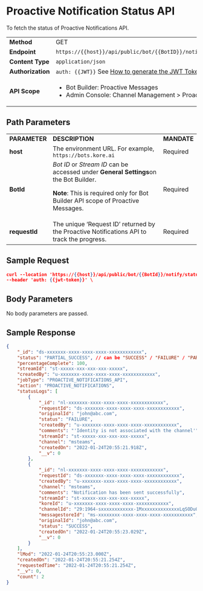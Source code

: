 # Proactive Notification Status API

To fetch the status of Proactive Notifications API.

<table>
  <tr>
   <td><strong>Method</strong>
   </td>
   <td>GET
   </td>
  </tr>
  <tr>
   <td><strong>Endpoint</strong>
   </td>
   <td><code>https://{{host}}/api/public/bot/{{BotID}}/notify/status/{{requestId}}</code>
   </td>
  </tr>
  <tr>
   <td><strong>Content Type</strong>
   </td>
   <td><code>application/json</code>
   </td>
  </tr>
  <tr>
   <td><strong>Authorization</strong>
   </td>
   <td><code>auth: {{JWT}}</code>
   See <a href="../api-introduction/#generating-the-jwt-token">How to generate the JWT Token</a>.
   </td>
  </tr>
  <tr>
   <td><strong>API Scope</strong>
   </td>
   <td>
<ul>

<li>Bot Builder: Proactive Messages

<li>Admin Console: Channel Management > Proactive Messages
</li>
</ul>
   </td>
  </tr>
</table>

## Path Parameters

<table>
  <tr>
   <td><strong>PARAMETER</strong>
   </td>
   <td><strong>DESCRIPTION</strong>
   </td>
   <td><strong>MANDATE</strong>
   </td>
  </tr>
  <tr>
   <td><strong>host</strong>
   </td>
   <td>The environment URL. For example, <code>https://bots.kore.ai</code>
   </td>
   <td>Required
   </td>
  </tr>
  <tr>
   <td><strong>BotId</strong>
   </td>
   <td><em>Bot ID</em> or <em>Stream ID</em> can be accessed under <strong>General Settings</strong>on the Bot Builder.
<p>
<strong>Note</strong>: This is required only for Bot Builder API scope of Proactive Messages.
   </td>
   <td>Required
   </td>
  </tr>
  <tr>
   <td><strong>requestId</strong>
   </td>
   <td>The unique ‘Request ID’ returned by the Proactive Notifications API to track the progress.
   </td>
   <td>Required
   </td>
  </tr>
</table>

## Sample Request

```json
curl --location 'https://{{host}}/api/public/bot/{{BotId}}/notify/status/{{requestId}}' \
--header 'auth: {{jwt-token}}' \
```

## Body Parameters

No body parameters are passed.

## Sample Response


```json
{
    "_id": "ds-xxxxxxx-xxxx-xxxx-xxxx-xxxxxxxxxxxx",
    "status": "PARTIAL_SUCCESS", // can be "SUCCESS" / "FAILURE" / "PARTIAL_SUCCESS"
    "percentageComplete": 100,
    "streamId": "st-xxxxx-xxx-xxx-xxx-xxxxx",
    "createdBy": "u-xxxxxxx-xxxx-xxxx-xxxx-xxxxxxxxxxxx",
    "jobType": "PROACTIVE_NOTIFICATIONS_API",
    "action": "PROACTIVE_NOTIFICATIONS",
    "statusLogs": [
        {
            "_id": "nl-xxxxxxx-xxxx-xxxx-xxxx-xxxxxxxxxxxx",
            "requestId": "ds-xxxxxxx-xxxx-xxxx-xxxx-xxxxxxxxxxxx",
            "originalId": "john@abc.com",
            "status": "FAILURE",
            "createdBy": "u-xxxxxxx-xxxx-xxxx-xxxx-xxxxxxxxxxxx",
            "comments": "'Identity is not associated with the channel'",
            "streamId": "st-xxxxx-xxx-xxx-xxx-xxxxx",
            "channel": "msteams",
            "createdOn": "2022-01-24T20:55:21.918Z",
            "__v": 0
        },
        {
            "_id": "nl-xxxxxxx-xxxx-xxxx-xxxx-xxxxxxxxxxxx",
            "requestId": "ds-xxxxxxx-xxxx-xxxx-xxxx-xxxxxxxxxxxx",
            "createdBy": "u-xxxxxxx-xxxx-xxxx-xxxx-xxxxxxxxxxxx",
            "channel": "msteams",
            "comments": "Notification has been sent successfully",
            "streamId": "st-xxxxx-xxx-xxx-xxx-xxxxx",
            "koreId": "u-xxxxxxx-xxxx-xxxx-xxxx-xxxxxxxxxxxx",
            "channelId": "29:1964-sxxxxxxxxxxxx-1MxxxxxxxxxxxxxxLqSODuQ",
            "messagestoreId": "ms-xxxxxxxx-xxxx-xxxx-xxxx-xxxxxxxxxxx",
            "originalId": "john@abc.com",
            "status": "SUCCESS",
            "createdOn": "2022-01-24T20:55:23.029Z",
            "__v": 0
        }
    ],
    "lMod": "2022-01-24T20:55:23.000Z",
    "createdOn": "2022-01-24T20:55:21.254Z",
    "requestedTime": "2022-01-24T20:55:21.254Z",
    "__v": 0,
    "count": 2
}
```
